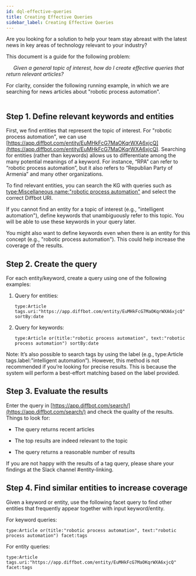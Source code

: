 ```yaml
---
id: dql-effective-queries
title: Creating Effective Queries
sidebar_label: Creating Effective Queries
---
```


Are you looking for a solution to help your team stay abreast with the latest news in key areas of technology relevant to your industry?

This document is a guide for the following problem: 

&nbsp;&nbsp;&nbsp;&nbsp;&nbsp;*Given a general topic of interest, how do I create effective queries that return relevant articles?*

For clarity, consider the following running example, in which we are searching for news articles about "robotic process automation".
<br>
<br>
## Step 1. Define relevant keywords and entities

First, we find entities that represent the topic of interest. For "robotic process automation", we can use [https://app.diffbot.com/entity/EuMHkFcG7MaOKqrWXA6xjcQ](https://app.diffbot.com/entity/EuMHkFcG7MaOKqrWXA6xjcQ). Searching for entities (rather than keywords) allows us to differentiate among the many potential meanings of a keyword. For instance, “RPA” can refer to “robotic process automation”, but it also refers to “Republian Party of Armenia” and many other organizations.

To find relevant entities, you can search the KG with queries such as [type:Miscellaneous name:"robotic process automation"](https://app.diffbot.com/search/?query=type%3AMiscellaneous+name%3A%22robotic+process+automation%22&from=0&size=25&output_format=&kgversion=) and select the correct Diffbot URI.

If you cannot find an entity for a topic of interest (e.g., "intelligent automation"), define keywords that unambiguously refer to this topic. You will be able to use these keywords in your query later.

You might also want to define keywords even when there is an entity for this concept (e.g., "robotic process automation"). This could help increase the coverage of the results.

## Step 2. Create the query

For each entity/keyword, create a query using one of the following examples:

1. Query for entities: 
    ```
    type:Article tags.uri:"https://app.diffbot.com/entity/EuMHkFcG7MaOKqrWXA6xjcQ" sortBy:date
    ```

2. Query for keywords: 
    ```
    type:Article or(title:"robotic process automation", text:"robotic process automation") sortBy:date
    ```

Note: It’s also possible to search tags by using the label (e.g., type:Article tags.label:"intelligent automation”). However, this method is not recommended if you’re looking for precise results. This is because the system will perform a best-effort matching based on the label provided.

## Step 3. Evaluate the results

Enter the query in [https://app.diffbot.com/search/](https://app.diffbot.com/search/) and check the quality of the results. Things to look for:

* The query returns recent articles

* The top results are indeed relevant to the topic

* The query returns a reasonable number of results

If you are not happy with the results of a tag query, please share your findings at the Slack channel #entity-linking.

## Step 4. Find similar entities to increase coverage

Given a keyword or entity, use the following facet query to find other entities that frequently appear together with input keyword/entity.

For keyword queries:
```
type:Article or(title:"robotic process automation", text:"robotic process automation") facet:tags
```

For entity queries:

```
type:Article tags.uri:"https://app.diffbot.com/entity/EuMHkFcG7MaOKqrWXA6xjcQ" facet:tags
```
